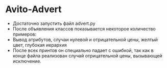 # Avito-Advert

- Достаточно запустить файл advert.py
- После объявления классов показывается некоторое количество примеров:
- Вывод атрибутов, случаи нулевой и отрицательной цены, желтый цвет, глубокая иерархия
-  После всех принтов он специально падает с ошибкой, так как в конце файла реализован случай отрицательной цены, вызывающей исключение.

